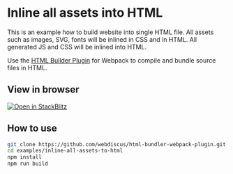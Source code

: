 # Inline all assets into HTML

This is an example how to build website into single HTML file.
All assets such as images, SVG, fonts will be inlined in CSS and in HTML.
All generated JS and CSS will be inlined into HTML.

Use the [HTML Builder Plugin](https://github.com/webdiscus/html-bundler-webpack-plugin) for Webpack
to compile and bundle source files in HTML.

## View in browser

[![Open in StackBlitz](https://developer.stackblitz.com/img/open_in_stackblitz.svg)](https://stackblitz.com/edit/inline-all-assets-to-html?file=README.md)

## How to use

```sh
git clone https://github.com/webdiscus/html-bundler-webpack-plugin.git
cd examples/inline-all-assets-to-html
npm install
npm run build
```
